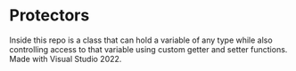 # Protectors
Inside this repo is a class that can hold a variable of any type while also controlling access to that variable using custom getter and setter functions.
Made with Visual Studio 2022.
